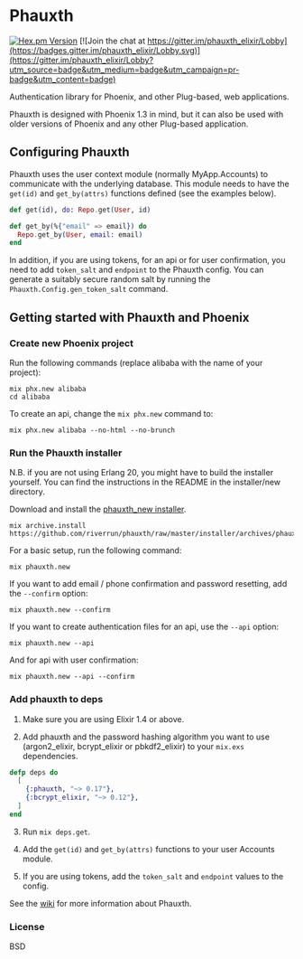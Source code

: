 # Phauxth

[![Hex.pm Version](http://img.shields.io/hexpm/v/phauxth.svg)](https://hex.pm/packages/phauxth)
[![Join the chat at https://gitter.im/phauxth_elixir/Lobby](https://badges.gitter.im/phauxth_elixir/Lobby.svg)](https://gitter.im/phauxth_elixir/Lobby?utm_source=badge&utm_medium=badge&utm_campaign=pr-badge&utm_content=badge)

Authentication library for Phoenix, and other Plug-based, web applications.

Phauxth is designed with Phoenix 1.3 in mind, but it can also be used with
older versions of Phoenix and any other Plug-based application.

## Configuring Phauxth

Phauxth uses the user context module (normally MyApp.Accounts) to communicate
with the underlying database. This module needs to have the `get(id)` and
`get_by(attrs)` functions defined (see the examples below).

```elixir
def get(id), do: Repo.get(User, id)

def get_by(%{"email" => email}) do
  Repo.get_by(User, email: email)
end
```

In addition, if you are using tokens, for an api or for user confirmation,
you need to add `token_salt` and `endpoint` to the Phauxth config. You can generate a
suitably secure random salt by running the `Phauxth.Config.gen_token_salt`
command.

## Getting started with Phauxth and Phoenix

### Create new Phoenix project

Run the following commands (replace alibaba with the name of your project):

    mix phx.new alibaba
    cd alibaba

To create an api, change the `mix phx.new` command to:

    mix phx.new alibaba --no-html --no-brunch

### Run the Phauxth installer

N.B. if you are not using Erlang 20, you might have to build the installer
yourself. You can find the instructions in the README in the installer/new
directory.

Download and install the [phauxth_new installer](https://github.com/riverrun/phauxth/raw/master/installer/archives/phauxth_new.ez).

    mix archive.install https://github.com/riverrun/phauxth/raw/master/installer/archives/phauxth_new.ez

For a basic setup, run the following command:

    mix phauxth.new

If you want to add email / phone confirmation and password resetting, add the `--confirm` option:

    mix phauxth.new --confirm

If you want to create authentication files for an api, use the `--api` option:

    mix phauxth.new --api

And for api with user confirmation:

    mix phauxth.new --api --confirm

### Add phauxth to deps

1. Make sure you are using Elixir 1.4 or above.

2. Add phauxth and the password hashing algorithm you want to use
(argon2_elixir, bcrypt_elixir or pbkdf2_elixir) to your `mix.exs` dependencies.

```elixir
defp deps do
  [
    {:phauxth, "~> 0.17"},
    {:bcrypt_elixir, "~> 0.12"},
  ]
end
```

3. Run `mix deps.get`.

4. Add the `get(id)` and `get_by(attrs)` functions to your user Accounts module.

5. If you are using tokens, add the `token_salt` and `endpoint` values to the config.

See the [wiki](https://github.com/riverrun/phauxth/wiki) for more
information about Phauxth.

### License

BSD

